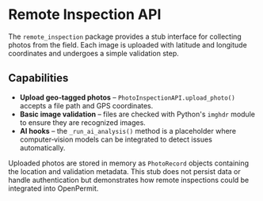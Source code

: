 # Remote Inspection API

The `remote_inspection` package provides a stub interface for collecting photos from the field. Each image is uploaded with latitude and longitude coordinates and undergoes a simple validation step.

## Capabilities

- **Upload geo‑tagged photos** – `PhotoInspectionAPI.upload_photo()` accepts a file path and GPS coordinates.
- **Basic image validation** – files are checked with Python's `imghdr` module to ensure they are recognized images.
- **AI hooks** – the `_run_ai_analysis()` method is a placeholder where computer‑vision models can be integrated to detect issues automatically.

Uploaded photos are stored in memory as `PhotoRecord` objects containing the location and validation metadata. This stub does not persist data or handle authentication but demonstrates how remote inspections could be integrated into OpenPermit.
